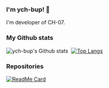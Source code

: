 ### I'm ych-bup! 👋
I'm developer of CH-07.

### My Github stats
![ych-bup's Github stats](https://github-readme-stats.vercel.app/api?username=ych-bup&show_icons=true&theme=tokyonight)&nbsp;
[![Top Langs](https://github-readme-stats.vercel.app/api/top-langs/?username=ych-bup&theme=tokyonight)](https://github.com/ych-bup/github-readme-stats)
### Repositories
[![ReadMe Card](https://github-readme-stats.vercel.app/api/pin/?username=ych-bup&repo=CH-07&theme=tokyonight)](https://github.com/ych-bup/CH-07)&nbsp;
